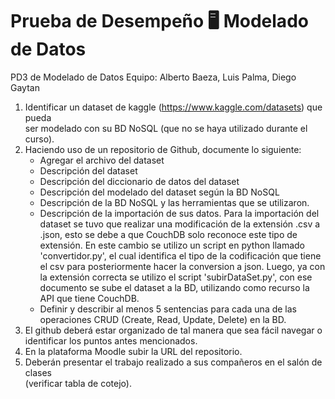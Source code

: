 # Prueba de Desempeño 🖥️ Modelado de Datos


PD3 de Modelado de Datos
Equipo: Alberto Baeza, Luis Palma, Diego Gaytan

1. Identificar un	dataset	de	kaggle	(https://www.kaggle.com/datasets)	que	pueda	
ser	modelado	con	su	BD	NoSQL (que	no	se	haya	utilizado	durante	el	curso).
2. Haciendo	uso	de	un	repositorio	de	Github,	documente	lo	siguiente:
   * Agregar el	archivo	del	dataset
   * Descripción	del	dataset
   * Descripción	del	diccionario	de	datos	del	dataset
   * Descripción	del	modelado	del	dataset	según	la	BD	NoSQL
   * Descripción	de	la	BD	NoSQL	y	las	herramientas	que	se	utilizaron.
   * Descripción	de	la	importación	de	sus	datos.
  Para la importación del dataset se tuvo que realizar una modificación de la extensión .csv a .json, esto se debe a que CouchDB solo reconoce este tipo de extensión. En este cambio se utilizo un script en python llamado 'convertidor.py', el cual identifica el tipo de la codificación que tiene el csv para posteriormente hacer la conversion a json.
  Luego, ya con la extensión correcta se utilizo el script 'subirDataSet.py', con ese documento se sube el dataset a la BD, utilizando como recurso la API que tiene CouchDB.
   * Definir	 y	 describir	 al	 menos	 5	 sentencias	 para	 cada	 una	 de	 las	
    operaciones	CRUD (Create,	Read,	Update,	Delete) en	la	BD.	
3. El	 github deberá	 estar	 organizado	 de	 tal	 manera	 que	 sea	 fácil	 navegar	 o	
identificar	los	puntos	antes	mencionados.
4. En	la	plataforma	Moodle	subir	la	URL	del	repositorio.
5. Deberán	presentar	el	trabajo	realizado	a	sus	compañeros	en	el	salón	de	clases	
(verificar	tabla	de cotejo).



